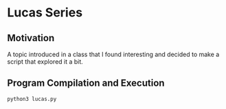 # Lucas Series

## Motivation

A topic introduced in a class that I found interesting and
decided to make a script that explored it a bit.

## Program Compilation and Execution

```sh
python3 lucas.py

```
